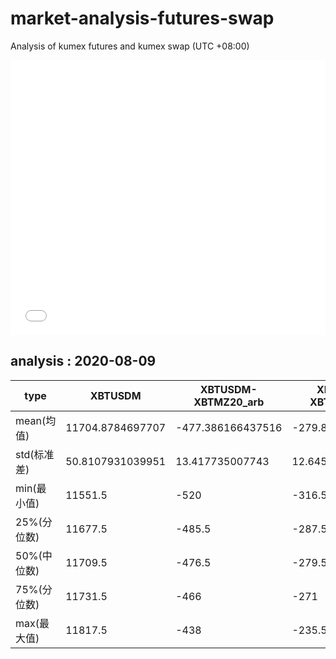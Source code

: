 # market-analysis-futures-swap
Analysis of kumex futures and kumex swap (UTC +08:00)

<iframe width="100%" height="440" src="./data.html" frameborder="no" border="0" scrolling="no"></iframe>

## analysis : 2020-08-09

type|XBTUSDM|XBTUSDM-XBTMZ20_arb|XBTUSDM-XBTMU20_arb|
---|---|---|---
mean(均值) | 11704.8784697707 | -477.386166437516 | -279.872769499461
std(标准差) | 50.8107931039951 | 13.417735007743 | 12.6457632128849
min(最小值) | 11551.5 | -520 | -316.5
25%(分位数) | 11677.5 | -485.5 | -287.5
50%(中位数) | 11709.5 | -476.5 | -279.5
75%(分位数) | 11731.5 | -466 | -271
max(最大值) | 11817.5 | -438 | -235.5
